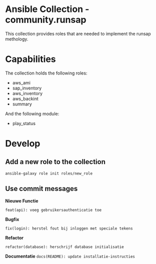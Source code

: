 # Ansible Collection - community.runsap

This collection provides roles that are needed to implement the 
runsap methology.

# Capabilities

The collection holds the following roles:

- aws_ami
- sap_inventory
- aws_inventory
- aws_backint
- summary

And the following module:

- play_status


# Develop

## Add a new role to the collection

`ansible-galaxy role init roles/new_role`

## Use commit messages

**Nieuwe Functie** 

`feat(api): voeg gebruikersauthenticatie toe`

**Bugfix** 

`fix(login): herstel fout bij inloggen met speciale tekens`

**Refactor**

`refactor(database): herschrijf database initialisatie`

**Documentatie**
`docs(README): update installatie-instructies` 